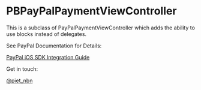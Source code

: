 PBPayPalPaymentViewController
==============

This is a subclass of PayPalPaymentViewController which adds the ability to use blocks instead of delegates.

See PayPal Documentation for Details:

[PayPal iOS SDK Integration Guide](https://developer.paypal.com/webapps/developer/docs/integration/mobile/ios-integration-guide/)

Get in touch:

[@piet_nbn](https://twitter.com/piet_nbn)